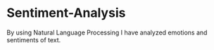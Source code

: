 # Sentiment-Analysis
By using Natural Language Processing I have analyzed emotions and sentiments of text.
